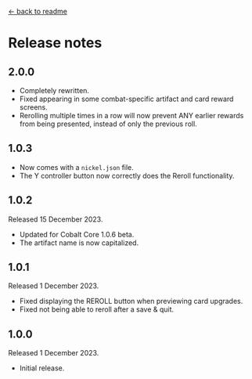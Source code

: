 [← back to readme](README.md)

# Release notes

## 2.0.0

* Completely rewritten.
* Fixed appearing in some combat-specific artifact and card reward screens.
* Rerolling multiple times in a row will now prevent ANY earlier rewards from being presented, instead of only the previous roll.

## 1.0.3

* Now comes with a `nickel.json` file.
* The Y controller button now correctly does the Reroll functionality.

## 1.0.2
Released 15 December 2023.

* Updated for Cobalt Core 1.0.6 beta.
* The artifact name is now capitalized.

## 1.0.1
Released 1 December 2023.

* Fixed displaying the REROLL button when previewing card upgrades.
* Fixed not being able to reroll after a save & quit.

## 1.0.0
Released 1 December 2023.

* Initial release.